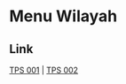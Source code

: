 # Menu Wilayah

## Link

[TPS 001](https://github.com/gigit-pemilu/pemilu-2024-95-papua-pegunungan/tree/main/pileg-dpr/hitung-suara/sub/95-papua-pegunungan/sub/03-yahukimo/sub/32-kona/sub/2002-kalpok/sub/001-tps)
 | 
[TPS 002](https://github.com/gigit-pemilu/pemilu-2024-95-papua-pegunungan/tree/main/pileg-dpr/hitung-suara/sub/95-papua-pegunungan/sub/03-yahukimo/sub/32-kona/sub/2002-kalpok/sub/002-tps)

